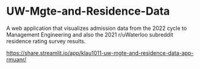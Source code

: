 # UW-Mgte-and-Residence-Data

A web application that visualizes admission data from the 2022 cycle to Management Engineering and also the 2021 r/uWaterloo subreddit residence rating survey results.

https://share.streamlit.io/app/klau1011-uw-mgte-and-residence-data-app-rmuanr/
